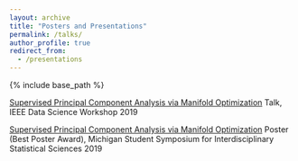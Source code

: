 ```yaml
---
layout: archive
title: "Posters and Presentations"
permalink: /talks/
author_profile: true
redirect_from:
  - /presentations
---
```


{% include base_path %}

[Supervised Principal Component Analysis via Manifold Optimization](aritchie9590.github.io/files/DSW_Presentation__LSPCA.pdf)
Talk, IEEE Data Science Workshop 2019

[Supervised Principal Component Analysis via Manifold Optimization](aritchie9590.github.io/files/LSPCA_MSSISS_Poster.pdf)
Poster (Best Poster Award), Michigan Student Symposium for Interdisciplinary Statistical Sciences 2019
